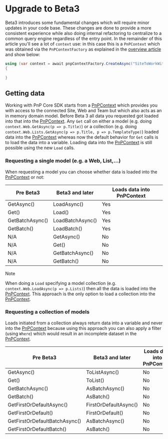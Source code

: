 # Upgrade to Beta3

Beta3 introduces some fundamental changes which will require minor updates in your code base. These changes are done to provide a more consistent experience while also doing internal refactoring to centralize to a common query engine regardless of the entry point. In the remainder of this article you'll see a lot of `context` use: in this case this is a `PnPContext` which was obtained via the `PnPContextFactory` as explained in the [overview article](readme.md) and show below:

```csharp
using (var context = await pnpContextFactory.CreateAsync("SiteToWorkWith"))
{
    
}
```

## Getting data

Working with PnP Core SDK starts from a [PnPContext](https://pnp.github.io/pnpcore/api/PnP.Core.Services.PnPContext.html) which provides you with access to the connected Site, Web and Team but which also acts as an in memory domain model. Before Beta 3 all data you requested got loaded into that into the [PnPContext](https://pnp.github.io/pnpcore/api/PnP.Core.Services.PnPContext.html). Any `Get` call on either a model (e.g. doing `context.Web.GetAsync(p => p.Title)`) or a collection (e.g. doing `context.Web.Lists.GetAsync(p => p.Title, p => p.TemplateType)`) loaded data into the [PnPContext](https://pnp.github.io/pnpcore/api/PnP.Core.Services.PnPContext.html) whereas now the default behavior for `Get` calls is to load the data into a variable. Loading data into the [PnPContext](https://pnp.github.io/pnpcore/api/PnP.Core.Services.PnPContext.html) is still possible using the new `Load` calls.

### Requesting a single model (e.g. a Web, List,...)

When requesting a model you can choose whether data is loaded into the [PnPContext](https://pnp.github.io/pnpcore/api/PnP.Core.Services.PnPContext.html) or not:

Pre Beta3 | Beta3 and later | Loads data into PnPContext
----------|-----------------|-------------------------
GetAsync() | LoadAsync() | Yes
Get() | Load() | Yes
GetBatchAsync() | LoadBatchAsync() | Yes
GetBatch() | LoadBatch() | Yes
N/A | GetAsync() | No
N/A | Get() | No
N/A | GetBatchAsync() | No
N/A | GetBatch() | No

> [!Note]
> When doing a `Load` specifying a model collection (e.g. `context.Web.LoadAsync(p => p.Lists)`) then all the data is loaded into the [PnPContext](https://pnp.github.io/pnpcore/api/PnP.Core.Services.PnPContext.html). This approach is the only option to load a collection into the [PnPContext](https://pnp.github.io/pnpcore/api/PnP.Core.Services.PnPContext.html).

### Requesting a collection of models

Loads initiated from a collection always return data into a variable and never into the [PnPContext](https://pnp.github.io/pnpcore/api/PnP.Core.Services.PnPContext.html) because using this approach you can also apply a filter (using `Where`) which would result in an incomplete dataset in the [PnPContext](https://pnp.github.io/pnpcore/api/PnP.Core.Services.PnPContext.html).

Pre Beta3 | Beta3 and later | Loads data into PnPContext
----------|-----------------|-------------------------
GetAsync() | ToListAsync() | No
Get() | ToList() | No
GetBatchAsync() | AsBatchAsync() | No
GetBatch() | AsBatch() | No
GetFirstOrDefaultAsync() | FirstOrDefaultAsync() | No
GetFirstOrDefault() | FirstOrDefault() | No
GetFirstOrDefaultBatchAsync() | AsBatchAsync() | No
GetFirstOrDefaultBatch() | AsBatch() | No